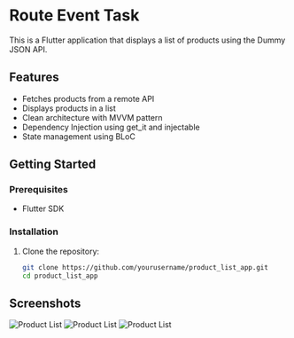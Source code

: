 # Route Event Task

This is a Flutter application that displays a list of products using the Dummy JSON API.

## Features
- Fetches products from a remote API
- Displays products in a list
- Clean architecture with MVVM pattern
- Dependency Injection using get_it and injectable
- State management using BLoC

## Getting Started

### Prerequisites
- Flutter SDK

### Installation
1. Clone the repository:
   ```sh
   git clone https://github.com/yourusername/product_list_app.git
   cd product_list_app
## Screenshots
![Product List](https://github.com/mohamed6572/route_event_task/blob/main/screenShots/1.jpg)
![Product List](https://github.com/mohamed6572/route_event_task/blob/main/screenShots/2.jpg)
![Product List](https://github.com/mohamed6572/route_event_task/blob/main/screenShots/3.jpg)
